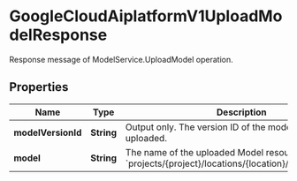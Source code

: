 

# GoogleCloudAiplatformV1UploadModelResponse

Response message of ModelService.UploadModel operation.

## Properties

| Name | Type | Description | Notes |
|------------ | ------------- | ------------- | -------------|
|**modelVersionId** | **String** | Output only. The version ID of the model that is uploaded. |  [optional] [readonly] |
|**model** | **String** | The name of the uploaded Model resource. Format: &#x60;projects/{project}/locations/{location}/models/{model}&#x60; |  [optional] |



